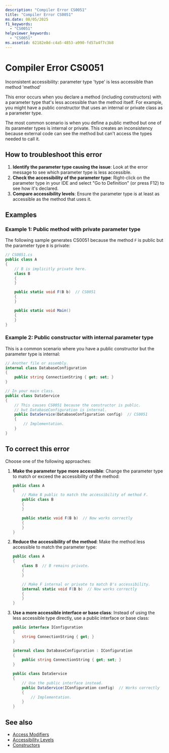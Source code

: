 ```yaml
---
description: "Compiler Error CS0051"
title: "Compiler Error CS0051"
ms.date: 08/05/2025
f1_keywords:
  - "CS0051"
helpviewer_keywords:
  - "CS0051"
ms.assetid: 62182e8d-c4a5-4853-a990-fd57a4f7c3b8
---
```

# Compiler Error CS0051

Inconsistent accessibility: parameter type 'type' is less accessible than method 'method'

This error occurs when you declare a method (including constructors) with a parameter type that's less accessible than the method itself. For example, you might have a public constructor that uses an internal or private class as a parameter type.

The most common scenario is when you define a public method but one of its parameter types is internal or private. This creates an inconsistency because external code can see the method but can't access the types needed to call it.

## How to troubleshoot this error

1. **Identify the parameter type causing the issue**: Look at the error message to see which parameter type is less accessible.
1. **Check the accessibility of the parameter type**: Right-click on the parameter type in your IDE and select "Go to Definition" (or press F12) to see how it's declared.
1. **Compare accessibility levels**: Ensure the parameter type is at least as accessible as the method that uses it.

## Examples

### Example 1: Public method with private parameter type

The following sample generates CS0051 because the method `F` is public but the parameter type `B` is private:

```csharp
// CS0051.cs
public class A
{
    // B is implicitly private here.
    class B
    {
    }

    public static void F(B b)  // CS0051
    {
    }

    public static void Main()
    {
    }
}
```

### Example 2: Public constructor with internal parameter type

This is a common scenario where you have a public constructor but the parameter type is internal:

```csharp
// Another file or assembly.
internal class DatabaseConfiguration
{
    public string ConnectionString { get; set; }
}

// In your main class.
public class DataService
{
    // This causes CS0051 because the constructor is public.
    // but DatabaseConfiguration is internal.
    public DataService(DatabaseConfiguration config)  // CS0051
    {
        // Implementation.
    }
}
```

## To correct this error

Choose one of the following approaches:

1. **Make the parameter type more accessible**: Change the parameter type to match or exceed the accessibility of the method:

   ```csharp
   public class A
   {
       // Make B public to match the accessibility of method F.
       public class B
       {
       }

       public static void F(B b)  // Now works correctly
       {
       }
   }
   ```

1. **Reduce the accessibility of the method**: Make the method less accessible to match the parameter type:

   ```csharp
   public class A
   {
       class B  // B remains private.
       {
       }

       // Make F internal or private to match B's accessibility.
       internal static void F(B b)  // Now works correctly
       {
       }
   }
   ```

1. **Use a more accessible interface or base class**: Instead of using the less accessible type directly, use a public interface or base class:

   ```csharp
   public interface IConfiguration
   {
       string ConnectionString { get; }
   }

   internal class DatabaseConfiguration : IConfiguration
   {
       public string ConnectionString { get; set; }
   }

   public class DataService
   {
       // Use the public interface instead.
       public DataService(IConfiguration config)  // Works correctly
       {
           // Implementation.
       }
   }
   ```

## See also

- [Access Modifiers](../../programming-guide/classes-and-structs/access-modifiers.md)
- [Accessibility Levels](../keywords/accessibility-levels.md)
- [Constructors](../../programming-guide/classes-and-structs/constructors.md)
